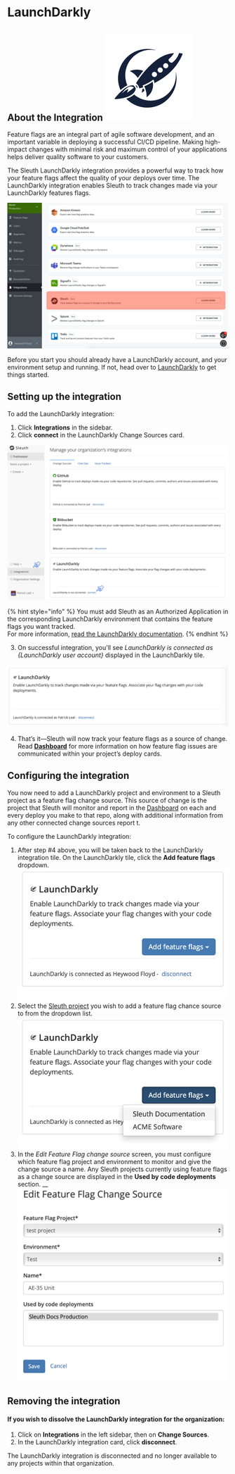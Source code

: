 # LaunchDarkly

## About the Integration ![](../../../.gitbook/assets/launchdarkly-logo.png) 

Feature flags are an integral part of agile software development, and an important variable in deploying a successful CI/CD pipeline. Making high-impact changes with minimal risk and maximum control of your applications helps deliver quality software to your customers. 

The Sleuth LaunchDarkly integration provides a powerful way to track how your feature flags affect the quality of your deploys over time. The LaunchDarkly integration enables Sleuth to track changes made via your LaunchDarkly features flags.

![](../../../.gitbook/assets/sleuth-on-ld-integrations.png)

Before you start you should already have a LaunchDarkly account, and your environment setup and running. If not, head over to [LaunchDarkly](https://app.launchdarkly.com/) to get things started. 

## Setting up the integration

To add the LaunchDarkly integration:

1. Click **Integrations** in the sidebar.
2. Click **connect** in the LaunchDarkly Change Sources card.

![](../../../.gitbook/assets/integration_connect_sleuth_01.png)

{% hint style="info" %}
You must add Sleuth as an Authorized Application in the corresponding LaunchDarkly environment that contains the feature flags you want tracked.  
For more information, [read the LaunchDarkly documentation](https://docs.launchdarkly.com/integrations/oauth).
{% endhint %}

3. On successful integration, you'll see _LaunchDarkly is connected as {LaunchDarkly user account}_ displayed in the LaunchDarkly tile. 

![A successful LaunchDarkly integration!](../../../.gitbook/assets/screen-shot-2020-03-31-at-3.52.19-pm.png)

4. That’s it—Sleuth will now track your feature flags as a source of change. Read [**Dashboard**](../../../dashboard.md) for more information on how feature flag issues are communicated within your project’s deploy cards. 

## Configuring the integration

You now need to add a LaunchDarkly project and environment to a Sleuth project as a feature flag change source. This source of change is the project that Sleuth will monitor and report in the [Dashboard](../../../dashboard.md) on each and every deploy you make to that repo, along with additional information from any other connected change sources report t. 

To configure the LaunchDarkly integration: 

1. After step \#4 above, you will be taken back to the LaunchDarkly integration tile. On the LaunchDarkly tile, click the **Add feature flags** dropdown.   ![](../../../.gitbook/assets/ld-add-code-deployment.png) 
2. Select the [Sleuth project](../../../projects.md) you wish to add a feature flag chance source to from the dropdown list.   ![](../../../.gitbook/assets/ld-add-code-deployment-withdropdown.png) 
3. In the _Edit Feature Flag change source_ screen, you must configure which feature flag project and environment to monitor and give the change source a name. Any Sleuth projects currently using feature flags as a change source are displayed in the **Used by code deployments** section.   __![](../../../.gitbook/assets/ld-edit-ff-change-source.png) 

## Removing the integration

#### If you wish to dissolve the **LaunchDarkly** integration for the organization: 

1. Click on **Integrations** in the left sidebar, then on **Change Sources**. 
2. In the LaunchDarkly integration card, click **disconnect**.

The LaunchDarkly integration is disconnected and no longer available to any projects within that organization. 

